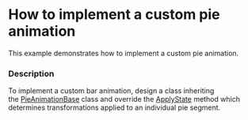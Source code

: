 # How to implement a custom pie animation


This example demonstrates how to implement a custom pie animation.


<h3>Description</h3>

To implement a custom bar animation, design a class inheriting the&nbsp;<a href="https://documentation.devexpress.com/#CoreLibraries/clsDevExpressXtraChartsPieAnimationBasetopic">PieAnimationBase</a>&nbsp;class and override&nbsp;the&nbsp;<a href="https://documentation.devexpress.com/#CoreLibraries/DevExpressXtraChartsPieAnimationBase_ApplyStatetopic">ApplyState</a>&nbsp;method&nbsp;which determines transformations applied to an individual pie&nbsp;segment.

<br/>


